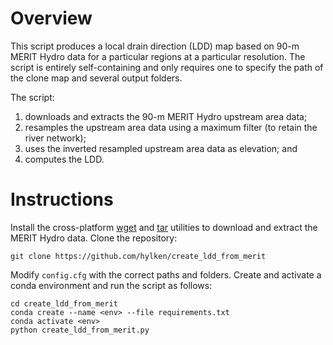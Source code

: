 # Overview

This script produces a local drain direction (LDD) map based on 90-m MERIT Hydro data for a particular regions at a particular resolution. The script is entirely self-containing and only requires one to specify the path of the clone map and several output folders.

The script:
1. downloads and extracts the 90-m MERIT Hydro upstream area data;
1. resamples the upstream area data using a maximum filter (to retain the river network);
1. uses the inverted resampled upstream area data as elevation; and
1. computes the LDD.

# Instructions

Install the cross-platform [wget](http://gnuwin32.sourceforge.net/packages/wget.htm) and [tar](http://gnuwin32.sourceforge.net/packages/gtar.htm) utilities to download and extract the MERIT Hydro data. 
Clone the repository:
```
git clone https://github.com/hylken/create_ldd_from_merit
```
Modify `config.cfg` with the correct paths and folders. Create and activate a conda environment and run the script as follows:
```
cd create_ldd_from_merit
conda create --name <env> --file requirements.txt
conda activate <env>
python create_ldd_from_merit.py
```

